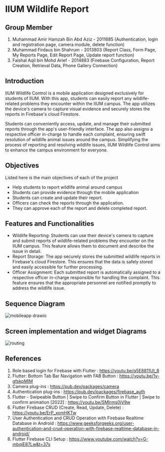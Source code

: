 <h1>IIUM Wildlife Report</h1>

<h2>Group Member</h2>

1. Muhammad Amir Hamzah Bin Abd Aziz - 2011685 (Authentication, login and registration page, camera module, delete function)
2. Muhammad Firdaus bin Shahrum - 2013803 (Report Class, Form Page, My Reports Page, Edit Report Page, Update report function)
3. Faishal Aqil bin Mohd Arief - 2014883 (Firebase Configuration, Report Creation, Retrieval Data, Phone Gallery Connection)


<h2>Introduction</h2>
IIUM Wildlife Control is a mobile application designed exclusively for students of IIUM. With this app, students can easily report any wildlife-related problems they encounter within the IIUM campus. The app utilizes the device's camera to capture visual evidence and securely stores the reports in Firebase's cloud Firestore. 

Students can conveniently access, update, and manage their submitted reports through the app's user-friendly interface. The app also assigns a respective officer in-charge to handle each complaint, ensuring swift resolution of wildlife animal issues around the campus. Simplifying the process of reporting and resolving wildlife issues, IIUM Wildlife Control aims to enhance the campus environment for everyone.

<h2>Objectives</h2>
Listed here is the main objectives of each of the project

+ Help students to report wildlife animal around campus
+ Students can provide evidence through the mobile application
+ Students can create and update their report.
+ Officers can check the reports through the application.
+ They can approve each of the report and delete completed report.

<h2>Features and Functionalities</h2>

+ Wildlife Reporting: Students can use their device's camera to capture and submit reports of wildlife-related problems they encounter on the IIUM campus. This feature allows them to document and describe the issue in detail.
+ Report Storage: The app securely stores the submitted wildlife reports in Firebase's cloud Firestore. This ensures that the data is safely stored and easily accessible for further processing.
+ Officer Assignment: Each submitted report is automatically assigned to a respective officer in-charge responsible for handling the complaint. This feature ensures that the appropriate personnel are notified promptly to address the wildlife issue.

<h2>Sequence Diagram</h2>

![mobileapp drawio](https://github.com/amoiiir/IIUMWildlifeReport/assets/101052053/fed87221-4991-4913-a543-97072a697880)

<h2>Screen implementation and widget Diagrams</h2>

![routing](https://github.com/amoiiir/IIUMWildlifeReport/assets/101052053/43257768-1e17-4031-9d2b-f3f8a128871b)

<h2>References</h2>

1. Role based login for Firebase with Flutter : https://youtu.be/q5E8811Ut_8
2. Flutter: Bottom Tab Bar Navigation with FAB Button : https://youtu.be/1y-gfskpMIM
3. Camera plug-ins : https://pub.dev/packages/camera
4. Authentication plug-ins : https://pub.dev/packages/firebase_auth
5. Flutter - Swipeable Button | Swipe to Confirm Button in Flutter | Swipe to confirm animation [2022] : https://youtu.be/SMIrms0jV9w
6. Flutter Firebase CRUD (Create, Read, Update, Delete) : https://youtu.be/ErP_xomHKTw
7. User Authentication and CRUD Operation with Firebase Realtime Database in Android : https://www.geeksforgeeks.org/user-authentication-and-crud-operation-with-firebase-realtime-database-in-android/
8. Flutter Firebase CLI Setup : https://www.youtube.com/watch?v=G-mbqiE87Lw&t=37s


